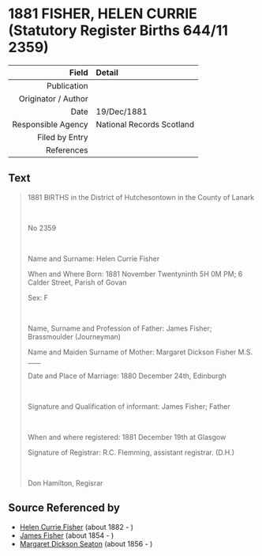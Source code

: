 ﻿---
layout: page
permalink: /sources/s23925058
---

# 1881 FISHER, HELEN CURRIE (Statutory Register Births 644/11 2359)

Field | Detail
---:|:---
Publication | 
Originator / Author | 
Date | 19/Dec/1881
Responsible Agency | National Records Scotland
Filed by Entry | 
References | 

## Text

> 1881 BIRTHS in the District of Hutchesontown in the County of Lanark
>
> <br/>
>
> No 2359
>
> <br/>
>
> Name and Surname: Helen Currie Fisher
>
> When and Where Born: 1881 November Twentyninth 5H 0M PM; 6 Calder Street, Parish of Govan
>
> Sex: F
>
> <br/>
>
> Name, Surname and Profession of Father: James Fisher; Brassmoulder (Journeyman)
>
> Name and Maiden Surname of Mother: Margaret Dickson Fisher M.S. ____
>
> Date and Place of Marriage: 1880 December 24th, Edinburgh
>
> <br/>
>
> Signature and Qualification of informant: James Fisher; Father
>
> <br/>
>
> When and where registered: 1881 December 19th at Glasgow
>
> Signature of Registrar: R.C. Flemming, assistant registrar. (D.H.)
>
> <br/>
>
> Don Hamilton, Regisrar
>

## Source Referenced by

* [Helen Currie Fisher](../people/@18426904@-helen-currie-fisher-b1882-d.md) (about 1882 - )
* [James Fisher](../people/@22540348@-james-fisher-b1854-d.md) (about 1854 - )
* [Margaret Dickson Seaton](../people/@45571672@-margaret-dickson-seaton-b1856-d.md) (about 1856 - )
